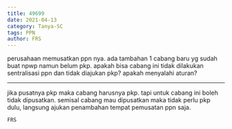 ```yaml
---
title: 49699
date: 2021-04-13
category: Tanya-SC
tags: PPN
author: FRS
---
```


perusahaan memusatkan ppn nya. ada tambahan 1 cabang baru yg sudah buat npwp namun belum pkp. apakah bisa cabang ini tidak dilakukan sentralisasi ppn dan tidak diajukan pkp? apakah menyalahi aturan?

---

jika pusatnya pkp maka cabang harusnya pkp. tapi untuk cabang ini boleh tidak dipusatkan. semisal cabang mau dipusatkan maka tidak perlu pkp dulu, langsung ajukan penambahan tempat pemusatan ppn saja.

`FRS`
